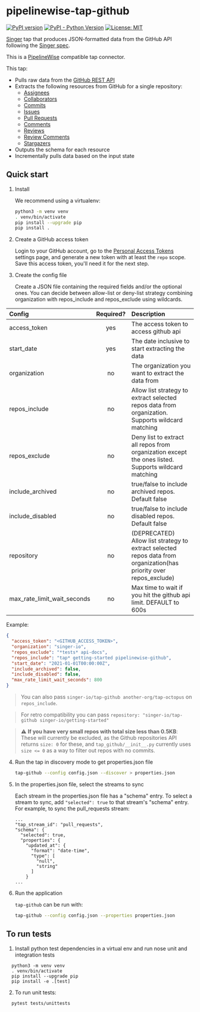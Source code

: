 # pipelinewise-tap-github

[![PyPI version](https://badge.fury.io/py/pipelinewise-tap-github.svg)](https://badge.fury.io/py/pipelinewise-tap-github)
[![PyPI - Python Version](https://img.shields.io/pypi/pyversions/pipelinewise-tap-github.svg)](https://pypi.org/project/pipelinewise-tap-github/)
[![License: MIT](https://img.shields.io/badge/License-AGPLv3-yellow.svg)](https://opensource.org/licenses/AGPL-3.0)

[Singer](https://singer.io) tap that produces JSON-formatted data from the GitHub API following the [Singer spec](https://github.com/singer-io/getting-started/blob/master/SPEC.md).

This is a [PipelineWise](https://transferwise.github.io/pipelinewise) compatible tap connector.

This tap:
- Pulls raw data from the [GitHub REST API](https://developer.github.com/v3/)
- Extracts the following resources from GitHub for a single repository:
  - [Assignees](https://developer.github.com/v3/issues/assignees/#list-assignees)
  - [Collaborators](https://developer.github.com/v3/repos/collaborators/#list-collaborators)
  - [Commits](https://developer.github.com/v3/repos/commits/#list-commits-on-a-repository)
  - [Issues](https://developer.github.com/v3/issues/#list-issues-for-a-repository)
  - [Pull Requests](https://developer.github.com/v3/pulls/#list-pull-requests)
  - [Comments](https://developer.github.com/v3/issues/comments/#list-comments-in-a-repository)
  - [Reviews](https://developer.github.com/v3/pulls/reviews/#list-reviews-on-a-pull-request)
  - [Review Comments](https://developer.github.com/v3/pulls/comments/)
  - [Stargazers](https://developer.github.com/v3/activity/starring/#list-stargazers)
- Outputs the schema for each resource
- Incrementally pulls data based on the input state

## Quick start

1. Install

   We recommend using a virtualenv:

    ```bash
    python3 -m venv venv
    . venv/bin/activate
    pip install --upgrade pip
    pip install .
    ```

2. Create a GitHub access token

    Login to your GitHub account, go to the
    [Personal Access Tokens](https://github.com/settings/tokens) settings
    page, and generate a new token with at least the `repo` scope. Save this
    access token, you'll need it for the next step.

3. Create the config file

    Create a JSON file containing the required fields and/or the optional ones.
    You can decide between allow-list or deny-list strategy combining organization with repos_include and repos_exclude using wildcards.

Config                      |Required?  |Description
:---------------------------|:---------:|:---------------
access_token                |yes        |The access token to access github api
start_date                  |yes        |The date inclusive to start extracting the data
organization                |no         |The organization you want to extract the data from
repos_include               |no         |Allow list strategy to extract selected repos data from organization. Supports wildcard matching   
repos_exclude               |no         |Deny list to extract all repos from organization except the ones listed. Supports wildcard matching 
include_archived            |no         |true/false to include archived repos. Default false  
include_disabled            |no         |true/false to include disabled repos. Default false 
repository                  |no         |(DEPRECATED) Allow list strategy to extract selected repos data from organization(has priority over repos_exclude) 
max_rate_limit_wait_seconds |no         |Max time to wait if you hit the github api limit. DEFAULT to 600s

Example:
```json
{
  "access_token": "<GITHUB_ACCESS_TOKEN>",
  "organization": "singer-io", 
  "repos_exclude": "*tests* api-docs",
  "repos_include": "tap* getting-started pipelinewise-github",
  "start_date": "2021-01-01T00:00:00Z",
  "include_archived": false,
  "include_disabled": false,
  "max_rate_limit_wait_seconds": 800
}
```

> You can also pass `singer-io/tap-github another-org/tap-octopus` on `repos_include`.

> For retro compatibility you can pass `repository: "singer-io/tap-github singer-io/getting-started"`

> :warning: **If you have very small repos with total size less than 0.5KB**: These will currently be excluded, as the Github repositories API returns `size: 0` for these, and `tap_github/__init__.py` currently uses `size <= 0` as a way to filter out repos with no commits.

4. Run the tap in discovery mode to get properties.json file

    ```bash
    tap-github --config config.json --discover > properties.json
    ```
5. In the properties.json file, select the streams to sync

    Each stream in the properties.json file has a "schema" entry.  To select a stream to sync, add `"selected": true` to that stream's "schema" entry.  For example, to sync the pull_requests stream:
    ```
    ...
    "tap_stream_id": "pull_requests",
    "schema": {
      "selected": true,
      "properties": {
        "updated_at": {
          "format": "date-time",
          "type": [
            "null",
            "string"
          ]
        }
    ...
    ```

6. Run the application

    `tap-github` can be run with:

    ```bash
    tap-github --config config.json --properties properties.json
    ```


## To run tests

1. Install python test dependencies in a virtual env and run nose unit and integration tests
```
  python3 -m venv venv
  . venv/bin/activate
  pip install --upgrade pip
  pip install -e .[test]
```

2. To run unit tests:
```
  pytest tests/unittests
```
